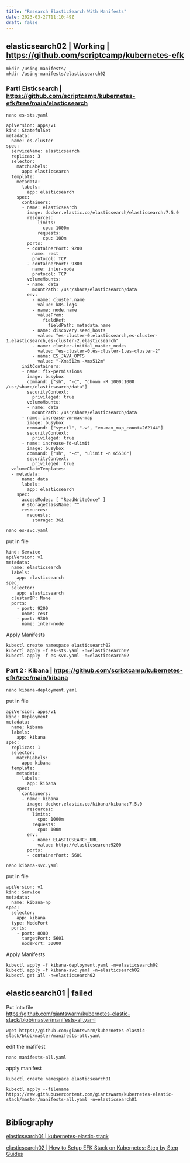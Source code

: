 ```yaml
---
title: "Research ElasticSearch With Manifests"
date: 2023-03-27T11:10:49Z
draft: false
---
```


## elasticsearch02 | Working | https://github.com/scriptcamp/kubernetes-efk
```
mkdir /using-manifests/
mkdir /using-manifests/elasticsearch02
```
### Part1 Elsticsearch | https://github.com/scriptcamp/kubernetes-efk/tree/main/elasticsearch
```
nano es-sts.yaml
```

```
apiVersion: apps/v1
kind: StatefulSet
metadata:
  name: es-cluster
spec:
  serviceName: elasticsearch
  replicas: 3
  selector:
    matchLabels:
      app: elasticsearch
  template:
    metadata:
      labels:
        app: elasticsearch
    spec:
      containers:
      - name: elasticsearch
        image: docker.elastic.co/elasticsearch/elasticsearch:7.5.0
        resources:
            limits:
              cpu: 1000m
            requests:
              cpu: 100m
        ports:
        - containerPort: 9200
          name: rest
          protocol: TCP
        - containerPort: 9300
          name: inter-node
          protocol: TCP
        volumeMounts:
        - name: data
          mountPath: /usr/share/elasticsearch/data
        env:
          - name: cluster.name
            value: k8s-logs
          - name: node.name
            valueFrom:
              fieldRef:
                fieldPath: metadata.name
          - name: discovery.seed_hosts
            value: "es-cluster-0.elasticsearch,es-cluster-1.elasticsearch,es-cluster-2.elasticsearch"
          - name: cluster.initial_master_nodes
            value: "es-cluster-0,es-cluster-1,es-cluster-2"
          - name: ES_JAVA_OPTS
            value: "-Xms512m -Xmx512m"
      initContainers:
      - name: fix-permissions
        image: busybox
        command: ["sh", "-c", "chown -R 1000:1000 /usr/share/elasticsearch/data"]
        securityContext:
          privileged: true
        volumeMounts:
        - name: data
          mountPath: /usr/share/elasticsearch/data
      - name: increase-vm-max-map
        image: busybox
        command: ["sysctl", "-w", "vm.max_map_count=262144"]
        securityContext:
          privileged: true
      - name: increase-fd-ulimit
        image: busybox
        command: ["sh", "-c", "ulimit -n 65536"]
        securityContext:
          privileged: true
  volumeClaimTemplates:
  - metadata:
      name: data
      labels:
        app: elasticsearch
    spec:
      accessModes: [ "ReadWriteOnce" ]
      # storageClassName: ""
      resources:
        requests:
          storage: 3Gi
```

```
nano es-svc.yaml
```

put in file
```
kind: Service
apiVersion: v1
metadata:
  name: elasticsearch
  labels:
    app: elasticsearch
spec:
  selector:
    app: elasticsearch
  clusterIP: None
  ports:
    - port: 9200
      name: rest
    - port: 9300
      name: inter-node
```

Apply Manifests
```
kubectl create namespace elasticsearch02
kubectl apply -f es-sts.yaml -n=elasticsearch02
kubectl apply -f es-svc.yaml -n=elasticsearch02
```
### Part 2 : Kibana | https://github.com/scriptcamp/kubernetes-efk/tree/main/kibana
```
nano kibana-deployment.yaml
```

put in file
```
apiVersion: apps/v1
kind: Deployment
metadata:
  name: kibana
  labels:
    app: kibana
spec:
  replicas: 1
  selector:
    matchLabels:
      app: kibana
  template:
    metadata:
      labels:
        app: kibana
    spec:
      containers:
      - name: kibana
        image: docker.elastic.co/kibana/kibana:7.5.0
        resources:
          limits:
            cpu: 1000m
          requests:
            cpu: 100m
        env:
          - name: ELASTICSEARCH_URL
            value: http://elasticsearch:9200
        ports:
        - containerPort: 5601

```

```
nano kibana-svc.yaml
```

put in file
```
apiVersion: v1
kind: Service
metadata:
  name: kibana-np
spec:
  selector: 
    app: kibana
  type: NodePort  
  ports:
    - port: 8080
      targetPort: 5601 
      nodePort: 30000

```

Apply Manifests
```
kubectl apply -f kibana-deployment.yaml -n=elasticsearch02
kubectl apply -f kibana-svc.yaml -n=elasticsearch02
kubectl get all -n=elasticsearch02

```

## elasticsearch01 | failed

Put into file \
https://github.com/giantswarm/kubernetes-elastic-stack/blob/master/manifests-all.yaml

```
wget https://github.com/giantswarm/kubernetes-elastic-stack/blob/master/manifests-all.yaml 
```

edit the mafifest
```
nano manifests-all.yaml
```


apply manifest
```
kubectl create namespace elasticsearch01

kubectl apply --filename https://raw.githubusercontent.com/giantswarm/kubernetes-elastic-stack/master/manifests-all.yaml -n=elasticsearch01


```
## Bibliography
[elasticsearch01 | kubernetes-elastic-stack](https://github.com/giantswarm/kubernetes-elastic-stack/blob/master/manifests-all.yaml) 

[elasticsearch02 | How to Setup EFK Stack on Kubernetes: Step by Step Guides](https://devopscube.com/setup-efk-stack-on-kubernetes/)
